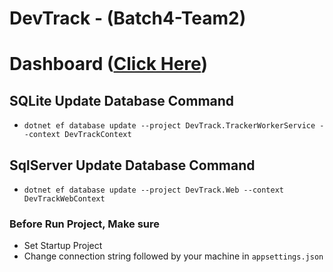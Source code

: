 # DevTrack - (Batch4-Team2)


# Dashboard ([Click Here](https://docs.google.com/spreadsheets/d/1xR6lKH0TGh9GXPU_OSNLcdOhsllZe78vo3er4UQCNBg/edit?ts=60051279#gid=1041983261))

## SQLite Update Database Command
- `dotnet ef database update --project DevTrack.TrackerWorkerService --context DevTrackContext`

## SqlServer Update Database Command
- `dotnet ef database update --project DevTrack.Web --context DevTrackWebContext`


### Before Run Project, Make sure
- Set Startup Project
- Change connection string followed by your machine in `appsettings.json`
